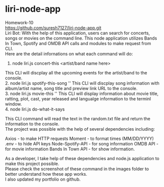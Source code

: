 # liri-node-app
Homework-10
<br>
https://github.com/suresh7127/liri-node-app.git
<br>
Liri Bot:
With the help of this application, users can search for concerts, songs or movies on the command line. This node application utilizes Bands In Town, Spotify and OMDB API calls and modules to make request from CLI.
<br>
Here are the detail infornations on what each command will do:
<br>
1. node liri.js concert-this <artist/band name here>

This CLI will discplay all the upcoming events for the artist/band  to the console.
<br>
2. node liri.js spotify-this-song '<song name here>'
This CLI will discplay song information with album/artist name, song title and preview link URL to the console.
<br>
3. node liri.js movie-this '<movie name here>'
This CLI will display information about movie title, ratting, plot, cast, year released and langualge information to the terminl window.
<br>
4. node liri.js do-what-it-says

This CLI command will read the text in the random.txt file and return the information to the console.
<br>
The project was possible with the help of several dependencies including:

Axios -  to make HTTP requests
Moment - to format times (MM/DD/YYYY)
.env - to hide API keys
Node-Spotify-API - for song information
OMDB API -  for movie information
Bands In Town API - for show information.

As a developer, I take help of these dependencies and node.js application to make this project possible.
<br>
Please check the screenshot of these command in the images folder to better understand how these app works.<br>
I also updated my portfolio on github.